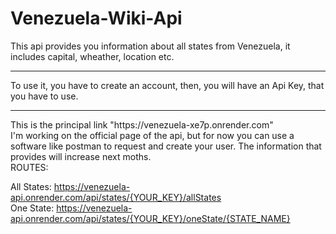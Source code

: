 # Venezuela-Wiki-Api

This api provides you information about all states from Venezuela, it includes capital, wheather, location etc.
<hr>
To use it, you have to create an account, then, you will have an Api Key, that you have to use.
<hr>
This is the principal link "https://venezuela-xe7p.onrender.com"
<br>
I'm working on the official page of the api, but for now you can use a software like postman to request and create your user.
The information that provides will increase next moths.
<br>
ROUTES:

All States: https://venezuela-api.onrender.com/api/states/{YOUR_KEY}/allStates
<br>
One State: https://venezuela-api.onrender.com/api/states/{YOUR_KEY}/oneState/{STATE_NAME}
